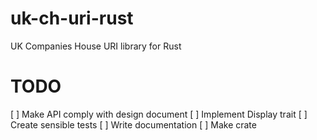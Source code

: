 # uk-ch-uri-rust
UK Companies House URI library for Rust

# TODO
[ ] Make API comply with design document
[ ] Implement Display trait
[ ] Create sensible tests
[ ] Write documentation
[ ] Make crate